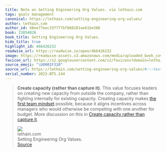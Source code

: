 ```yaml
---
title: Note on Setting Engineering Org Values. via lethain.com
tags: goals management
canonical: https://lethain.com/setting-engineering-org-values/
author: lethain.com
author_id: 66ee77eec33f777bf868181ae61be386
book: 23854026
book_title: Setting Engineering Org Values.
hide_title: true
highlight_id: 466426232
readwise_url: https://readwise.io/open/466426232
image: https://readwise-assets.s3.amazonaws.com/media/uploaded_book_covers/profile_265723/author.png
favicon_url: https://s2.googleusercontent.com/s2/favicons?domain=lethain.com
source_emoji: "\U0001F310"
source_url: https://lethain.com/setting-engineering-org-values/#:~:text=**Create%20capacity%20%28rather,%28https%3A%2F%2Flethain.com%2Fcreate-capacity%2F%29.
serial_number: 2023.NTS.144
---
```

> **Create capacity (rather than capture it).** This value focuses leaders on creating new capacity from outside the company, rather than fighting internally for existing capacity. Creating capacity makes [the first team mindset](https://lethain.com/first-team/) possible, because it aligns incentives across managers who would otherwise be competing with one another for budget. More discussion on this in [Create capacity rather than capture it](https://lethain.com/create-capacity/).
> <div class="quoteback-footer"><div class="quoteback-avatar"><img class="mini-favicon" src="https://s2.googleusercontent.com/s2/favicons?domain=lethain.com"></div><div class="quoteback-metadata"><div class="metadata-inner"><span style="display:none">FROM:</span><div aria-label="lethain.com" class="quoteback-author"> lethain.com</div><div aria-label="Setting Engineering Org Values." class="quoteback-title"> Setting Engineering Org Values.</div></div></div><div class="quoteback-backlink"><a target="_blank" aria-label="go to the full text of this quotation" rel="noopener" href="https://lethain.com/setting-engineering-org-values/#:~:text=**Create%20capacity%20%28rather,%28https%3A%2F%2Flethain.com%2Fcreate-capacity%2F%29." class="quoteback-arrow"> Source</a></div></div>